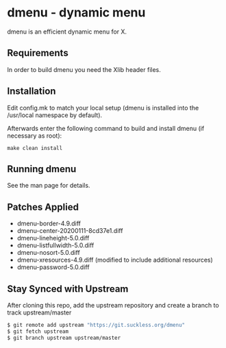 dmenu - dynamic menu
====================
dmenu is an efficient dynamic menu for X.


Requirements
------------
In order to build dmenu you need the Xlib header files.


Installation
------------
Edit config.mk to match your local setup (dmenu is installed into
the /usr/local namespace by default).

Afterwards enter the following command to build and install dmenu
(if necessary as root):

    make clean install


Running dmenu
-------------
See the man page for details.

Patches Applied
---------------

- dmenu-border-4.9.diff
- dmenu-center-20200111-8cd37e1.diff
- dmenu-lineheight-5.0.diff
- dmenu-listfullwidth-5.0.diff
- dmenu-nosort-5.0.diff
- dmenu-xresources-4.9.diff (modified to include additional resources)
- dmenu-password-5.0.diff

Stay Synced with Upstream
-------------------------

After cloning this repo, add the upstream repository and create a branch to
track upstream/master

```sh
$ git remote add upstream "https://git.suckless.org/dmenu"
$ git fetch upstream
$ git branch upstream upstream/master
```


